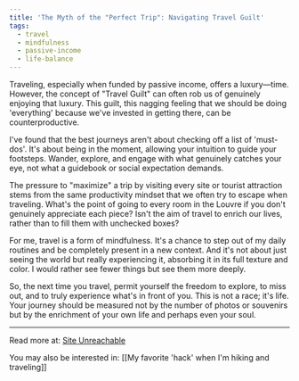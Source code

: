 ```yaml
---
title: 'The Myth of the "Perfect Trip": Navigating Travel Guilt'
tags:
  - travel
  - mindfulness
  - passive-income
  - life-balance
---
```

Traveling, especially when funded by passive income, offers a luxury—time. However, the concept of "Travel Guilt" can often rob us of genuinely enjoying that luxury. This guilt, this nagging feeling that we should be doing 'everything' because we've invested in getting there, can be counterproductive.

I've found that the best journeys aren't about checking off a list of 'must-dos'. It's about being in the moment, allowing your intuition to guide your footsteps. Wander, explore, and engage with what genuinely catches your eye, not what a guidebook or social expectation demands.

The pressure to "maximize" a trip by visiting every site or tourist attraction stems from the same productivity mindset that we often try to escape when traveling. What's the point of going to every room in the Louvre if you don't genuinely appreciate each piece? Isn't the aim of travel to enrich our lives, rather than to fill them with unchecked boxes?

For me, travel is a form of mindfulness. It's a chance to step out of my daily routines and be completely present in a new context. And it's not about just seeing the world but really experiencing it, absorbing it in its full texture and color. I would rather see fewer things but see them more deeply.

So, the next time you travel, permit yourself the freedom to explore, to miss out, and to truly experience what's in front of you. This is not a race; it's life. Your journey should be measured not by the number of photos or souvenirs but by the enrichment of your own life and perhaps even your soul.

----

Read more at: [Site Unreachable](https://www.nateliason.com/blog/one-year)

You may also be interested in: [[My favorite 'hack' when I'm hiking and traveling]]